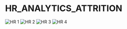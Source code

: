 # HR_ANALYTICS_ATTRITION

![HR 1](https://github.com/RohanPatil214/HR_ANALYTICS_ATTRITION/assets/112621171/c182eb20-8cae-4cf0-9dd5-b646430ec653)
![HR 2 ](https://github.com/RohanPatil214/HR_ANALYTICS_ATTRITION/assets/112621171/22b23f61-3b11-4558-9392-f9ecedb07748)
![HR 3](https://github.com/RohanPatil214/HR_ANALYTICS_ATTRITION/assets/112621171/09d6a933-94db-4689-b148-37f407bba72e)
![HR 4](https://github.com/RohanPatil214/HR_ANALYTICS_ATTRITION/assets/112621171/e068db3d-b6e7-4ad8-a009-f6712cf1b775)
